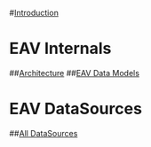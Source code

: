 #[Introduction](intro.md)
# EAV Internals
##[Architecture](xref:Articles.Architecture)
##[EAV Data Models](xref:Articles.EavCoreDataModels)
# EAV DataSources
##[All DataSources](xref:Specs.DataSources.All)